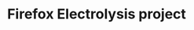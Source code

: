 ---
title: "Firefox Electrolysis project"
categories: ["Unknown"]

link:
    url: "https://arewee10syet.com/"
    dead: true

tweet: "Firefox has been supporting multi-process for a few weeks"
---